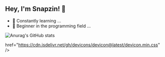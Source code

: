 ## Hey, I'm Snapzin! 👋

- 🔭 Constantly learning ...
- 🌱 Beginner in the programming field ...




![Anurag's GitHub stats](https://github-readme-stats.vercel.app/api?username=snapzin&show_icons=true&theme=dark)

 href="https://cdn.jsdelivr.net/gh/devicons/devicon@latest/devicon.min.css" />
